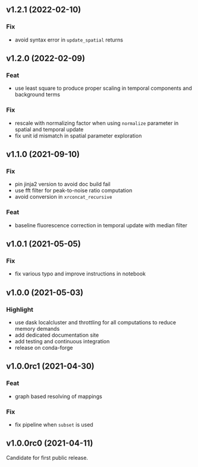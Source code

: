 ## v1.2.1 (2022-02-10)

### Fix

- avoid syntax error in `update_spatial` returns

## v1.2.0 (2022-02-09)

### Feat

- use least square to produce proper scaling in temporal components and background terms

### Fix

- rescale with normalizing factor when using `normalize` parameter in spatial and temporal update
- fix unit id mismatch in spatial parameter exploration

## v1.1.0 (2021-09-10)

### Fix

- pin jinja2 version to avoid doc build fail
- use fft filter for peak-to-noise ratio computation
- avoid conversion in `xrconcat_recursive`

### Feat

- baseline fluorescence correction in temporal update with median filter

## v1.0.1 (2021-05-05)

### Fix

- fix various typo and improve instructions in notebook

## v1.0.0 (2021-05-03)

### Highlight

- use dask localcluster and throttling for all computations to reduce memory demands
- add dedicated documentation site
- add testing and continuous integration
- release on conda-forge

## v1.0.0rc1 (2021-04-30)

### Feat

- graph based resolving of mappings

### Fix

- fix pipeline when `subset` is used

## v1.0.0rc0 (2021-04-11)

Candidate for first public release.
